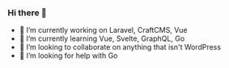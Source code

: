 ### Hi there 👋

- 🔭 I’m currently working on Laravel, CraftCMS, Vue
- 🌱 I’m currently learning Vue, Svelte, GraphQL, Go
- 👯 I’m looking to collaborate on anything that isn't WordPress
- 🤔 I’m looking for help with Go
